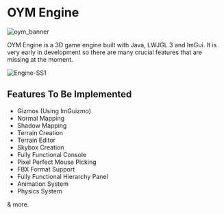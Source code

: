 # OYM Engine
![oym_banner](https://user-images.githubusercontent.com/68282078/169919036-4b0c173c-da23-4682-943a-f50e02fe200e.png)

OYM Engine is a 3D game engine built with Java, LWJGL 3 and ImGui. It is very early in development so there are many crucial features that are missing at the moment.

![Engine-SS1](https://user-images.githubusercontent.com/68282078/169921295-93453118-be05-4625-8656-c667eaddeedf.JPG)

## Features To Be Implemented
- Gizmos (Using ImGuizmo)
- Normal Mapping
- Shadow Mapping
- Terrain Creation
- Terrain Editor
- Skybox Creation
- Fully Functional Console
- Pixel Perfect Mouse Picking
- FBX Format Support
- Fully Functional Hierarchy Panel
- Animation System
- Physics System

& more.
